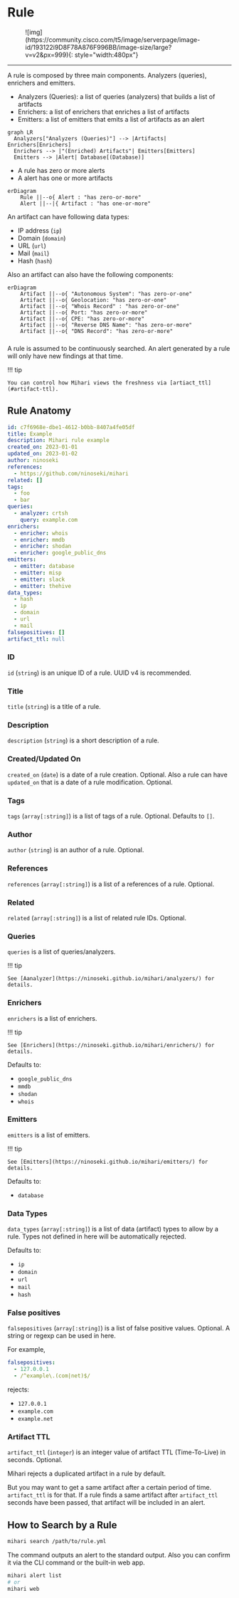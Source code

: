 # Rule

<figure markdown>
  ![img](https://community.cisco.com/t5/image/serverpage/image-id/193122i9D8F78A876F996BB/image-size/large?v=v2&px=999){: style="width:480px"}
</figure>

---

A rule is composed by three main components. Analyzers (queries), enrichers and emitters.

- Analyzers (Queries): a list of queries (analyzers) that builds a list of artifacts
- Enrichers: a list of enrichers that enriches a list of artifacts
- Emitters: a list of emitters that emits a list of artifacts as an alert

```mermaid
graph LR
  Analyzers["Analyzers (Queries)"] --> |Artifacts| Enrichers[Enrichers]
  Enrichers --> |"(Enriched) Artifacts"| Emitters[Emitters]
  Emitters --> |Alert| Database[(Database)]
```

- A rule has zero or more alerts
- A alert has one or more artifacts

```mermaid
erDiagram
    Rule ||--o{ Alert : "has zero-or-more"
    Alert ||--|{ Artifact : "has one-or-more"
```

An artifact can have following data types:

- IP address (`ip`)
- Domain (`domain`)
- URL (`url`)
- Mail (`mail`)
- Hash (`hash`)

Also an artifact can also have the following components:

```mermaid
erDiagram
    Artifact ||--o{ "Autonomous System": "has zero-or-one"
    Artifact ||--o{ Geolocation: "has zero-or-one"
    Artifact ||--o{ "Whois Record" : "has zero-or-one"
    Artifact ||--o{ Port: "has zero-or-more"
    Artifact ||--o{ CPE: "has zero-or-more"
    Artifact ||--o{ "Reverse DNS Name": "has zero-or-more"
    Artifact ||--o{ "DNS Record": "has zero-or-more"
```

###

A rule is assumed to be continuously searched. An alert generated by a rule will only have new findings at that time.

!!! tip

    You can control how Mihari views the freshness via [artiact_ttl](#artifact-ttl).

## Rule Anatomy

```yaml
id: c7f6968e-dbe1-4612-b0bb-8407a4fe05df
title: Example
description: Mihari rule example
created_on: 2023-01-01
updated_on: 2023-01-02
author: ninoseki
references:
  - https://github.com/ninoseki/mihari
related: []
tags:
  - foo
  - bar
queries:
  - analyzer: crtsh
    query: example.com
enrichers:
  - enricher: whois
  - enricher: mmdb
  - enricher: shodan
  - enricher: google_public_dns
emitters:
  - emitter: database
  - emitter: misp
  - emitter: slack
  - emitter: thehive
data_types:
  - hash
  - ip
  - domain
  - url
  - mail
falsepositives: []
artifact_ttl: null
```

### ID

`id` (`string`) is an unique ID of a rule. UUID v4 is recommended.

### Title

`title` (`string`) is a title of a rule.

### Description

`description` (`string`) is a short description of a rule.

### Created/Updated On

`created_on` (`date`) is a date of a rule creation. Optional.
Also a rule can have `updated_on` that is a date of a rule modification. Optional.

### Tags

`tags` (`array[:string]`) is a list of tags of a rule. Optional. Defaults to `[]`.

### Author

`author` (`string`) is an author of a rule. Optional.

### References

`references` (`array[:string]`) is a list of a references of a rule. Optional.

### Related

`related` (`array[:string]`) is a list of related rule IDs. Optional.

### Queries

`queries` is a list of queries/analyzers.

!!! tip

    See [Aanalyzer](https://ninoseki.github.io/mihari/analyzers/) for details.

### Enrichers

`enrichers` is a list of enrichers.

!!! tip

    See [Enrichers](https://ninoseki.github.io/mihari/enrichers/) for details.

Defaults to:

- `google_public_dns`
- `mmdb`
- `shodan`
- `whois`

### Emitters

`emitters` is a list of emitters.

!!! tip

    See [Emitters](https://ninoseki.github.io/mihari/emitters/) for details.

Defaults to:

- `database`

### Data Types

`data_types` (`array[:string]`) is a list of data (artifact) types to allow by a rule. Types not defined in here will be automatically rejected.

Defaults to:

- `ip`
- `domain`
- `url`
- `mail`
- `hash`

### False positives

`falsepositives` (`array[:string]`) is a list of false positive values. Optional. A string or regexp can be used in here.

For example,

```yaml
falsepositives:
  - 127.0.0.1
  - /^example\.(com|net)$/
```

rejects:

- `127.0.0.1`
- `example.com`
- `example.net`

### Artifact TTL

`artifact_ttl` (`integer`) is an integer value of artifact TTL (Time-To-Live) in seconds. Optional.

Mihari rejects a duplicated artifact in a rule by default.

But you may want to get a same artifact after a certain period of time. `artifact_ttl` is for that. If a rule finds a same artifact after `artifact_ttl` seconds have been passed, that artifact will be included in an alert.

## How to Search by a Rule

```bash
mihari search /path/to/rule.yml
```

The command outputs an alert to the standard output. Also you can confirm it via the CLI command or the built-in web app.

```bash
mihari alert list
# or
mihari web
```
